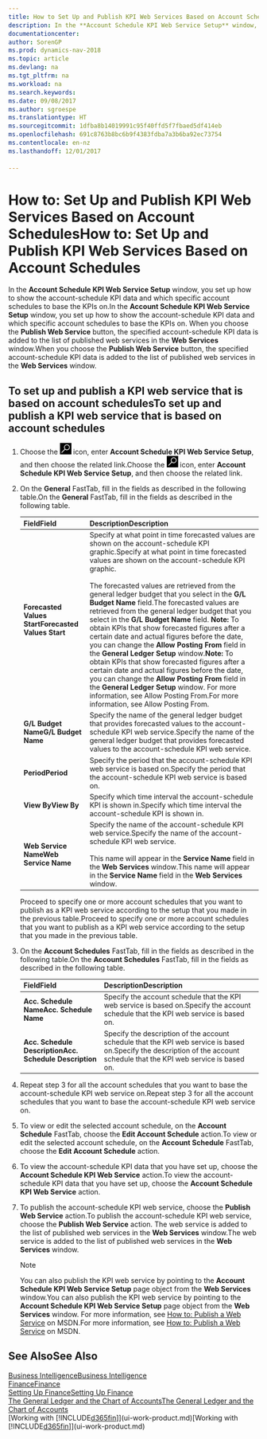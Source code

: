 ```yaml
---
title: How to Set Up and Publish KPI Web Services Based on Account Schedules
description: In the **Account Schedule KPI Web Service Setup** window, you set up how to show the account-schedule KPI data and which specific account schedules to base the KPIs on.
documentationcenter: 
author: SorenGP
ms.prod: dynamics-nav-2018
ms.topic: article
ms.devlang: na
ms.tgt_pltfrm: na
ms.workload: na
ms.search.keywords: 
ms.date: 09/08/2017
ms.author: sgroespe
ms.translationtype: HT
ms.sourcegitcommit: 1dfba8b14019991c95f40ffd5f7fbaed5df414eb
ms.openlocfilehash: 691c8763b8bc6b9f4383fdba7a3b6ba92ec73754
ms.contentlocale: en-nz
ms.lasthandoff: 12/01/2017

---
```

# <a name="how-to-set-up-and-publish-kpi-web-services-based-on-account-schedules"></a><span data-ttu-id="b5b2d-103">How to: Set Up and Publish KPI Web Services Based on Account Schedules</span><span class="sxs-lookup"><span data-stu-id="b5b2d-103">How to: Set Up and Publish KPI Web Services Based on Account Schedules</span></span>
<span data-ttu-id="b5b2d-104">In the **Account Schedule KPI Web Service Setup** window, you set up how to show the account-schedule KPI data and which specific account schedules to base the KPIs on.</span><span class="sxs-lookup"><span data-stu-id="b5b2d-104">In the **Account Schedule KPI Web Service Setup** window, you set up how to show the account-schedule KPI data and which specific account schedules to base the KPIs on.</span></span> <span data-ttu-id="b5b2d-105">When you choose the **Publish Web Service** button, the specified account-schedule KPI data is added to the list of published web services in the **Web Services** window.</span><span class="sxs-lookup"><span data-stu-id="b5b2d-105">When you choose the **Publish Web Service** button, the specified account-schedule KPI data is added to the list of published web services in the **Web Services** window.</span></span>  

## <a name="to-set-up-and-publish-a-kpi-web-service-that-is-based-on-account-schedules"></a><span data-ttu-id="b5b2d-106">To set up and publish a KPI web service that is based on account schedules</span><span class="sxs-lookup"><span data-stu-id="b5b2d-106">To set up and publish a KPI web service that is based on account schedules</span></span>  

1.  <span data-ttu-id="b5b2d-107">Choose the ![Search for Page or Report](media/ui-search/search_small.png "Search for Page or Report icon") icon, enter **Account Schedule KPI Web Service Setup**, and then choose the related link.</span><span class="sxs-lookup"><span data-stu-id="b5b2d-107">Choose the ![Search for Page or Report](media/ui-search/search_small.png "Search for Page or Report icon") icon, enter **Account Schedule KPI Web Service Setup**, and then choose the related link.</span></span>  
2.  <span data-ttu-id="b5b2d-108">On the **General** FastTab, fill in the fields as described in the following table.</span><span class="sxs-lookup"><span data-stu-id="b5b2d-108">On the **General** FastTab, fill in the fields as described in the following table.</span></span>  

    |<span data-ttu-id="b5b2d-109">Field</span><span class="sxs-lookup"><span data-stu-id="b5b2d-109">Field</span></span>|<span data-ttu-id="b5b2d-110">Description</span><span class="sxs-lookup"><span data-stu-id="b5b2d-110">Description</span></span>|  
    |---------------------------------|---------------------------------------|  
    |<span data-ttu-id="b5b2d-111">**Forecasted Values Start**</span><span class="sxs-lookup"><span data-stu-id="b5b2d-111">**Forecasted Values Start**</span></span>|<span data-ttu-id="b5b2d-112">Specify at what point in time forecasted values are shown on the account-schedule KPI graphic.</span><span class="sxs-lookup"><span data-stu-id="b5b2d-112">Specify at what point in time forecasted values are shown on the account-schedule KPI graphic.</span></span><br /><br /> <span data-ttu-id="b5b2d-113">The forecasted values are retrieved from the general ledger budget that you select in the **G/L Budget Name** field.</span><span class="sxs-lookup"><span data-stu-id="b5b2d-113">The forecasted values are retrieved from the general ledger budget that you select in the **G/L Budget Name** field.</span></span> <span data-ttu-id="b5b2d-114">**Note:**  To obtain KPIs that show forecasted figures after a certain date and actual figures before the date, you can change the **Allow Posting From** field in the **General Ledger Setup** window.</span><span class="sxs-lookup"><span data-stu-id="b5b2d-114">**Note:**  To obtain KPIs that show forecasted figures after a certain date and actual figures before the date, you can change the **Allow Posting From** field in the **General Ledger Setup** window.</span></span> <span data-ttu-id="b5b2d-115">For more information, see Allow Posting From.</span><span class="sxs-lookup"><span data-stu-id="b5b2d-115">For more information, see Allow Posting From.</span></span>|  
    |<span data-ttu-id="b5b2d-116">**G/L Budget Name**</span><span class="sxs-lookup"><span data-stu-id="b5b2d-116">**G/L Budget Name**</span></span>|<span data-ttu-id="b5b2d-117">Specify the name of the general ledger budget that provides forecasted values to the account-schedule KPI web service.</span><span class="sxs-lookup"><span data-stu-id="b5b2d-117">Specify the name of the general ledger budget that provides forecasted values to the account-schedule KPI web service.</span></span>|  
    |<span data-ttu-id="b5b2d-118">**Period**</span><span class="sxs-lookup"><span data-stu-id="b5b2d-118">**Period**</span></span>|<span data-ttu-id="b5b2d-119">Specify the period that the account-schedule KPI web service is based on.</span><span class="sxs-lookup"><span data-stu-id="b5b2d-119">Specify the period that the account-schedule KPI web service is based on.</span></span>|  
    |<span data-ttu-id="b5b2d-120">**View By**</span><span class="sxs-lookup"><span data-stu-id="b5b2d-120">**View By**</span></span>|<span data-ttu-id="b5b2d-121">Specify which time interval the account-schedule KPI is shown in.</span><span class="sxs-lookup"><span data-stu-id="b5b2d-121">Specify which time interval the account-schedule KPI is shown in.</span></span>|  
    |<span data-ttu-id="b5b2d-122">**Web Service Name**</span><span class="sxs-lookup"><span data-stu-id="b5b2d-122">**Web Service Name**</span></span>|<span data-ttu-id="b5b2d-123">Specify the name of the account-schedule KPI web service.</span><span class="sxs-lookup"><span data-stu-id="b5b2d-123">Specify the name of the account-schedule KPI web service.</span></span><br /><br /> <span data-ttu-id="b5b2d-124">This name will appear in the **Service Name** field in the **Web Services** window.</span><span class="sxs-lookup"><span data-stu-id="b5b2d-124">This name will appear in the **Service Name** field in the **Web Services** window.</span></span>|  

    <span data-ttu-id="b5b2d-125">Proceed to specify one or more account schedules that you want to publish as a KPI web service according to the setup that you made in the previous table.</span><span class="sxs-lookup"><span data-stu-id="b5b2d-125">Proceed to specify one or more account schedules that you want to publish as a KPI web service according to the setup that you made in the previous table.</span></span>  

3.  <span data-ttu-id="b5b2d-126">On the **Account Schedules** FastTab, fill in the fields as described in the following table.</span><span class="sxs-lookup"><span data-stu-id="b5b2d-126">On the **Account Schedules** FastTab, fill in the fields as described in the following table.</span></span>  

    |<span data-ttu-id="b5b2d-127">Field</span><span class="sxs-lookup"><span data-stu-id="b5b2d-127">Field</span></span>|<span data-ttu-id="b5b2d-128">Description</span><span class="sxs-lookup"><span data-stu-id="b5b2d-128">Description</span></span>|  
    |---------------------------------|---------------------------------------|  
    |<span data-ttu-id="b5b2d-129">**Acc. Schedule Name**</span><span class="sxs-lookup"><span data-stu-id="b5b2d-129">**Acc. Schedule Name**</span></span>|<span data-ttu-id="b5b2d-130">Specify the account schedule that the KPI web service is based on.</span><span class="sxs-lookup"><span data-stu-id="b5b2d-130">Specify the account schedule that the KPI web service is based on.</span></span>|  
    |<span data-ttu-id="b5b2d-131">**Acc. Schedule Description**</span><span class="sxs-lookup"><span data-stu-id="b5b2d-131">**Acc. Schedule Description**</span></span>|<span data-ttu-id="b5b2d-132">Specify the description of the account schedule that the KPI web service is based on.</span><span class="sxs-lookup"><span data-stu-id="b5b2d-132">Specify the description of the account schedule that the KPI web service is based on.</span></span>|  

4.  <span data-ttu-id="b5b2d-133">Repeat step 3 for all the account schedules that you want to base the account-schedule KPI web service on.</span><span class="sxs-lookup"><span data-stu-id="b5b2d-133">Repeat step 3 for all the account schedules that you want to base the account-schedule KPI web service on.</span></span>  
5.  <span data-ttu-id="b5b2d-134">To view or edit the selected account schedule, on the **Account Schedule** FastTab, choose the **Edit Account Schedule** action.</span><span class="sxs-lookup"><span data-stu-id="b5b2d-134">To view or edit the selected account schedule, on the **Account Schedule** FastTab, choose the **Edit Account Schedule** action.</span></span>  
6.  <span data-ttu-id="b5b2d-135">To view the account-schedule KPI data that you have set up, choose the **Account Schedule KPI Web Service** action.</span><span class="sxs-lookup"><span data-stu-id="b5b2d-135">To view the account-schedule KPI data that you have set up, choose the **Account Schedule KPI Web Service** action.</span></span>  
7.  <span data-ttu-id="b5b2d-136">To publish the account-schedule KPI web service, choose the **Publish Web Service** action.</span><span class="sxs-lookup"><span data-stu-id="b5b2d-136">To publish the account-schedule KPI web service, choose the **Publish Web Service** action.</span></span> <span data-ttu-id="b5b2d-137">The web service is added to the list of published web services in the **Web Services** window.</span><span class="sxs-lookup"><span data-stu-id="b5b2d-137">The web service is added to the list of published web services in the **Web Services** window.</span></span>  

    > [!NOTE]  
    >  <span data-ttu-id="b5b2d-138">You can also publish the KPI web service by pointing to the **Account Schedule KPI Web Service Setup** page object from the **Web Services** window.</span><span class="sxs-lookup"><span data-stu-id="b5b2d-138">You can also publish the KPI web service by pointing to the **Account Schedule KPI Web Service Setup** page object from the **Web Services** window.</span></span> <span data-ttu-id="b5b2d-139">For more information, see [How to: Publish a Web Service](https://msdn.microsoft.com/en-us/library/dd338978.aspx) on MSDN.</span><span class="sxs-lookup"><span data-stu-id="b5b2d-139">For more information, see [How to: Publish a Web Service](https://msdn.microsoft.com/en-us/library/dd338978.aspx) on MSDN.</span></span>  

## <a name="see-also"></a><span data-ttu-id="b5b2d-140">See Also</span><span class="sxs-lookup"><span data-stu-id="b5b2d-140">See Also</span></span>  
[<span data-ttu-id="b5b2d-141">Business Intelligence</span><span class="sxs-lookup"><span data-stu-id="b5b2d-141">Business Intelligence</span></span>](bi.md)  
[<span data-ttu-id="b5b2d-142">Finance</span><span class="sxs-lookup"><span data-stu-id="b5b2d-142">Finance</span></span>](finance.md)  
[<span data-ttu-id="b5b2d-143">Setting Up Finance</span><span class="sxs-lookup"><span data-stu-id="b5b2d-143">Setting Up Finance</span></span>](finance-setup-finance.md)  
[<span data-ttu-id="b5b2d-144">The General Ledger and the Chart of Accounts</span><span class="sxs-lookup"><span data-stu-id="b5b2d-144">The General Ledger and the Chart of Accounts</span></span>](finance-general-ledger.md)  
<span data-ttu-id="b5b2d-145">[Working with [!INCLUDE[d365fin](includes/d365fin_md.md)]](ui-work-product.md)</span><span class="sxs-lookup"><span data-stu-id="b5b2d-145">[Working with [!INCLUDE[d365fin](includes/d365fin_md.md)]](ui-work-product.md)</span></span>

